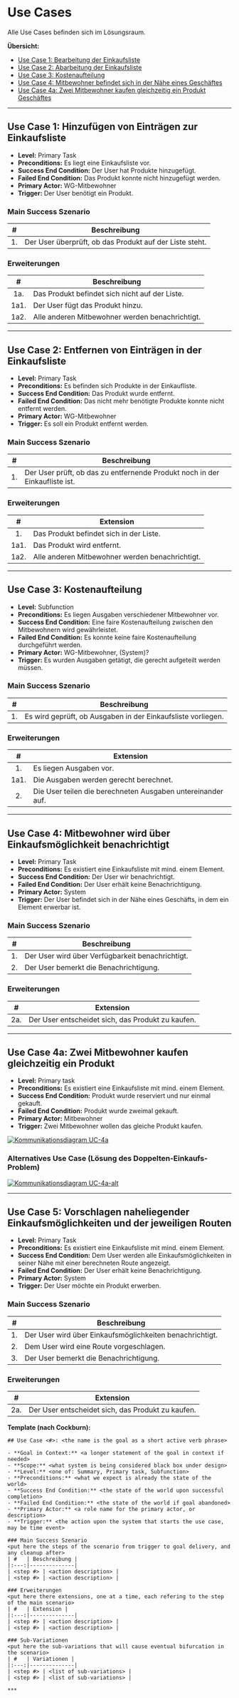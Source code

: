 # Use Cases

Alle Use Cases befinden sich im Lösungsraum.

**Übersicht:**
- [Use Case 1: Bearbeitung der Einkaufsliste](#use-case-1-hinzufügen-von-einträgen-zur-einkaufsliste)
- [Use Case 2: Abarbeitung der Einkaufsliste](#use-case-3-entfernen-von-einträgen-in-der-einkaufsliste)
- [Use Case 3: Kostenaufteilung](#use-case-2-kostenaufteilung)
- [Use Case 4: Mitbewohner befindet sich in der Nähe eines Geschäftes](#use-case-4-mitbewohner-befindet-sich-in-der-nähe-eines-geschäftes)
- [Use Case 4a: Zwei Mitbewohner kaufen gleichzeitig ein Produkt Geschäftes](#use-case-4a-zwei-mitbewohner-kaufen-gleichzeitig-ein-produkt)

***

## Use Case 1: Hinzufügen von Einträgen zur Einkaufsliste

- **Level:** Primary Task
- **Preconditions:** Es liegt eine Einkaufsliste vor.
- **Success End Condition:** Der User hat Produkte hinzugefügt.
- **Failed End Condition:** Das Produkt konnte nicht hinzugefügt werden.
- **Primary Actor:** WG-Mitbewohner
- **Trigger:** Der User benötigt ein Produkt.

### Main Success Szenario
| #   | Beschreibung |
|:---:|--------------|
| 1.  | Der User überprüft, ob das Produkt auf der Liste steht. |

### Erweiterungen
| #   | Beschreibung |
|:---:|--------------|
| 1a. | Das Produkt befindet sich nicht auf der Liste. |
| 1a1. | Der User fügt das Produkt hinzu. |
| 1a2. | Alle anderen Mitbewohner werden benachrichtigt. |

***

## Use Case 2: Entfernen von Einträgen in der Einkaufsliste

- **Level:** Primary Task
- **Preconditions:**  Es befinden sich Produkte in der Einkaufliste.
- **Success End Condition:** Das Produkt wurde entfernt.
- **Failed End Condition:** Das nicht mehr benötigte Produkte konnte nicht entfernt werden.
- **Primary Actor:** WG-Mitbewohner
- **Trigger:** Es soll ein Produkt entfernt werden.

### Main Success Szenario
| #   | Beschreibung |
|:---:|--------------|
| 1. | Der User prüft, ob das zu entfernende Produkt noch in der Einkaufliste ist. |

### Erweiterungen
| #   | Extension |
|:---:|--------------|
| 1. | Das Produkt befindet sich in der Liste. |
| 1a1. | Das Produkt wird entfernt.  |
| 1a2. | Alle anderen Mitbewohner werden benachrichtigt. |

***

## Use Case 3: Kostenaufteilung

- **Level:** Subfunction
- **Preconditions:** Es liegen Ausgaben verschiedener Mitbewohner vor.
- **Success End Condition:** Eine faire Kostenaufteilung zwischen den Mitbewohnern wird gewährleistet.
- **Failed End Condition:** Es konnte keine faire Kostenaufteilung durchgeführt werden.
- **Primary Actor:** WG-Mitbewohner, (System)?
- **Trigger:** Es wurden Ausgaben getätigt, die gerecht aufgeteilt werden müssen.

### Main Success Szenario
| #   | Beschreibung |
|:---:|--------------|
| 1. | Es wird geprüft, ob Ausgaben in der Einkaufsliste vorliegen. |

### Erweiterungen
| #   | Extension |
|:---:|--------------|
| 1. | Es liegen Ausgaben vor. |
| 1a1. | Die Ausgaben werden gerecht berechnet.|
| 2. | Die User teilen die berechneten Ausgaben untereinander auf. |

***

## Use Case 4: Mitbewohner wird über Einkaufsmöglichkeit benachrichtigt

- **Level:** Primary Task
- **Preconditions:** Es existiert eine Einkaufsliste mit mind. einem Element.
- **Success End Condition:** Der User wir benachrichtigt.
- **Failed End Condition:** Der User erhält keine Benachrichtigung.
- **Primary Actor:** System
- **Trigger:** Der User befindet sich in der Nähe eines Geschäfts, in dem ein Element erwerbar ist.

### Main Success Szenario
| #   | Beschreibung |
|:---:|--------------|
| 1. | Der User wird über Verfügbarkeit benachrichtigt. |
| 2. | Der User bemerkt die Benachrichtigung. |

### Erweiterungen
| #   | Extension |
|:---:|--------------|
| 2a. | Der User entscheidet sich, das Produkt zu kaufen. |

***

## Use Case 4a: Zwei Mitbewohner kaufen gleichzeitig ein Produkt

- **Level:** Primary task
- **Preconditions:** Es existiert eine Einkaufsliste mit mind. einem Element.
- **Success End Condition:** Produkt wurde reserviert und nur einmal gekauft.
- **Failed End Condition:** Produkt wurde zweimal gekauft.
- **Primary Actor:** Mitbewohner
- **Trigger:** Zwei Mitbewohner wollen das gleiche Produkt kaufen.

[![Kommunikationsdiagram UC-4a](UC_4a.png "Kommunikationsdiagram UC-4a")](UC_4a.pdf)
  
### Alternatives Use Case (Lösung des Doppelten-Einkaufs-Problem)
[![Kommunikationsdiagram UC-4a-alt](UC_4a-alt.png "Kommunikationsdiagram UC-4a-alt")](UC_4a-alt.pdf)

***

## Use Case 5: Vorschlagen naheliegender Einkaufsmöglichkeiten und der jeweiligen Routen

- **Level:** Primary Task
- **Preconditions:** Es existiert eine Einkaufsliste mit mind. einem Element.
- **Success End Condition:** Dem User werden alle Einkaufsmöglichkeiten in seiner Nähe mit einer berechneten Route angezeigt.
- **Failed End Condition:** Der User erhält keine Benachrichtigung.
- **Primary Actor:** System
- **Trigger:** Der User möchte ein Produkt erwerben.

### Main Success Szenario
| #   | Beschreibung |
|:---:|--------------|
| 1. | Der User wird über Einkaufsmöglichkeiten benachrichtigt. |
| 2. | Dem User wird eine Route vorgeschlagen. |
| 3. | Der User bemerkt die Benachrichtigung. |

### Erweiterungen
| #   | Extension |
|:---:|--------------|
| 2a. | Der User entscheidet sich, das Produkt zu kaufen. |


**Template (nach Cockburn):**

```
## Use Case <#>: <the name is the goal as a short active verb phrase>

- **Goal in Context:** <a longer statement of the goal in context if needed>
- **Scope:** <what system is being considered black box under design>
- **Level:** <one of: Summary, Primary task, Subfunction>
- **Preconditions:** <what we expect is already the state of the world>
- **Success End Condition:** <the state of the world upon successful completion>
- **Failed End Condition:** <the state of the world if goal abandoned>
- **Primary Actor:** <a role name for the primary actor, or description>
- **Trigger:** <the action upon the system that starts the use case, may be time event>

### Main Success Szenario
<put here the steps of the scenario from trigger to goal delivery, and any cleanup after>
| #   | Beschreibung |
|:---:|--------------|
| <step #> | <action description> |
| <step #> | <action description> |

### Erweiterungen
<put here there extensions, one at a time, each refering to the step of the main scenario>
| #   | Extension |
|:---:|--------------|
| <step #> | <action description> |
| <step #> | <action description> |

### Sub-Variationen
<put here the sub-variations that will cause eventual bifurcation in the scenario>
| #   | Variationen |
|:---:|--------------|
| <step #> | <list of sub-variations> |
| <step #> | <list of sub-variations> |

***

```
